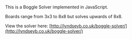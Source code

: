 This is a Boggle Solver implemented in JavaScript.

Boards range from 3x3 to 8x8 but solves upwards of 8x8.

View the solver here: [http://lyndseyb.co.uk/boggle-solver/](http://lyndseyb.co.uk/boggle-solver/)


